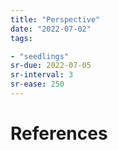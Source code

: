 ```yaml
---
title: "Perspective"
date: "2022-07-02"
tags:

- "seedlings"
sr-due: 2022-07-05
sr-interval: 3
sr-ease: 250
---
```


# References

